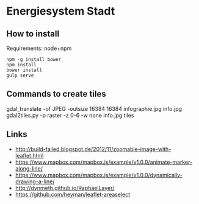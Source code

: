 # Energiesystem Stadt

## How to install

Requirements: node+npm

```
npm -g install bower
npm install
bower install
gulp serve
```

## Commands to create tiles
gdal_translate -of JPEG -outsize 16384 16384 infographie.jpg info.jpg
gdal2tiles.py -p raster -z 0-6 -w none info.jpg tiles


## Links

- http://build-failed.blogspot.de/2012/11/zoomable-image-with-leaflet.html
- https://www.mapbox.com/mapbox.js/example/v1.0.0/animate-marker-along-line/
- https://www.mapbox.com/mapbox.js/example/v1.0.0/dynamically-drawing-a-line/
- http://dynmeth.github.io/RaphaelLayer/
- https://github.com/heyman/leaflet-areaselect